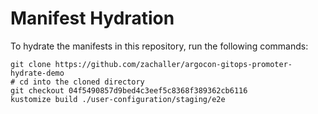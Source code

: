 # Manifest Hydration

To hydrate the manifests in this repository, run the following commands:

```shell
git clone https://github.com/zachaller/argocon-gitops-promoter-hydrate-demo
# cd into the cloned directory
git checkout 04f5490857d9bed4c3eef5c8368f389362cb6116
kustomize build ./user-configuration/staging/e2e
```
